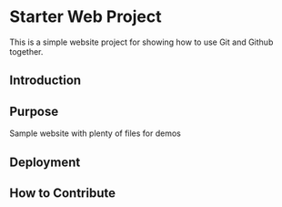 # Starter Web Project

This is a simple website project for showing how to use Git and Github together.

## Introduction 

## Purpose

Sample website with plenty of files for demos

## Deployment

## How to Contribute